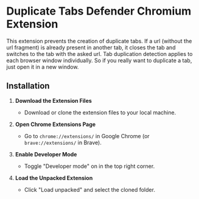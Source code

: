 # Duplicate Tabs Defender Chromium Extension

This extension prevents the creation of duplicate tabs. If a url (without the url fragment) is already present in another tab, it closes the tab and switches to the tab with the asked url. Tab duplication detection applies to each browser window individually. So if you really want to duplicate a tab, just open it in a new window.

## Installation

1. **Download the Extension Files**
    - Download or clone the extension files to your local machine.

2. **Open Chrome Extensions Page**
    - Go to `chrome://extensions/` in Google Chrome (or `brave://extensions/` in Brave).

3. **Enable Developer Mode**
    - Toggle "Developer mode" on in the top right corner.

4. **Load the Unpacked Extension**
    - Click "Load unpacked" and select the cloned folder.